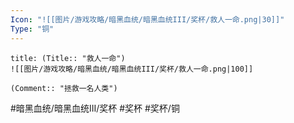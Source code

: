 ```yaml
---
Icon: "![[图片/游戏攻略/暗黑血统/暗黑血统III/奖杯/救人一命.png|30]]"
Type: "铜"
---
```

```ad-common-bronze-trophy
title: (Title:: "救人一命")
![[图片/游戏攻略/暗黑血统/暗黑血统III/奖杯/救人一命.png|100]]

(Comment:: "拯救一名人类")
```

#暗黑血统/暗黑血统III/奖杯 #奖杯 #奖杯/铜
